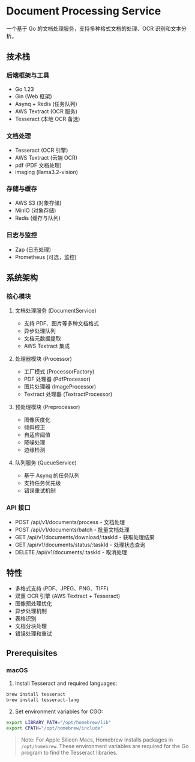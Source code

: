 # Document Processing Service

一个基于 Go 的文档处理服务，支持多种格式文档的处理、OCR 识别和文本分析。

## 技术栈

### 后端框架与工具
- Go 1.23
- Gin (Web 框架)
- Asynq + Redis (任务队列)
- AWS Textract (OCR 服务)
- Tesseract (本地 OCR 备选)

### 文档处理
- Tesseract (OCR 引擎)
- AWS Textract (云端 OCR)
- pdf (PDF 文档处理)
- imaging (llama3.2-vision)

### 存储与缓存
- AWS S3 (对象存储)
- MinIO (对象存储)
- Redis (缓存与队列)

### 日志与监控
- Zap (日志处理)
- Prometheus (可选，监控)

## 系统架构

### 核心模块
1. 文档处理服务 (DocumentService)
   - 支持 PDF、图片等多种文档格式
   - 异步处理队列
   - 文档元数据提取
   - AWS Textract 集成

2. 处理器模块 (Processor)
   - 工厂模式 (ProcessorFactory)
   - PDF 处理器 (PdfProcessor)
   - 图片处理器 (ImageProcessor)
   - Textract 处理器 (TextractProcessor)

3. 预处理模块 (Preprocessor)
   - 图像灰度化
   - 倾斜校正
   - 自适应阈值
   - 降噪处理
   - 边缘检测

4. 队列服务 (QueueService)
   - 基于 Asynq 的任务队列
   - 支持任务优先级
   - 错误重试机制

### API 接口
- POST /api/v1/documents/process - 文档处理
- POST /api/v1/documents/batch - 批量文档处理
- GET /api/v1/documents/download/:taskId - 获取处理结果
- GET /api/v1/documents/status/:taskId - 处理状态查询
- DELETE /api/v1/documents/:taskId - 取消处理

## 特性
- 多格式支持 (PDF、JPEG、PNG、TIFF)
- 双重 OCR 引擎 (AWS Textract + Tesseract)
- 图像预处理优化
- 异步处理机制
- 表格识别
- 文档分块处理
- 错误处理和重试

## Prerequisites

### macOS

1. Install Tesseract and required languages:

```bash
brew install tesseract
brew install tesseract-lang
```

2. Set environment variables for CGO:

```bash
export LIBRARY_PATH="/opt/homebrew/lib"
export CPATH="/opt/homebrew/include"
```

> Note: For Apple Silicon Macs, Homebrew installs packages in `/opt/homebrew`. These environment variables are required for the Go program to find the Tesseract libraries.
